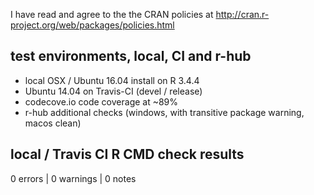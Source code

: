 I have read and agree to the the CRAN policies at
http://cran.r-project.org/web/packages/policies.html

## test environments, local, CI and r-hub

- local OSX / Ubuntu 16.04 install on R 3.4.4
- Ubuntu 14.04 on Travis-CI (devel / release)
- codecove.io code coverage at ~89%
- r-hub additional checks (windows, with transitive package warning, macos clean)

## local / Travis CI R CMD check results

0 errors | 0 warnings | 0 notes
